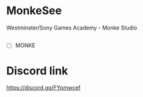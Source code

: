 # MonkeSee
Westminster/Sony Games Academy - Monke Studio

##

 - [ ] MONKE




##
# Discord link
https://discord.gg/FYpmwcef
